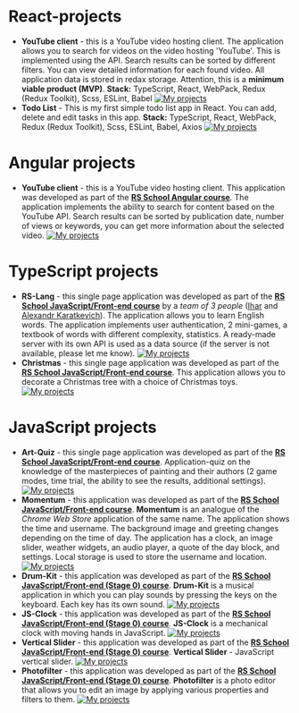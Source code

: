 # React-projects

- **YouTube client** - this is a YouTube video hosting client. The application allows you to search for videos on the video hosting 'YouTube'. This is implemented using the API. Search results can be sorted by different filters. You can view detailed information for each found video. All application data is stored in redax storage. Attention, this is a **minimum viable product (MVP)**. **Stack:** TypeScript, React, WebPack, Redux (Redux Toolkit), Scss, ESLint, Babel [![My projects](https://img.shields.io/badge/DEPLOY-black?style=flat&logo=github&logoColor=black&labelColor=F3F3F3)](https://hauzinski.github.io/My-projects/YouTube-client-react/)
- **Todo List** - This is my first simple todo list app in React. You can add, delete and edit tasks in this app. **Stack:** TypeScript, React, WebPack, Redux (Redux Toolkit), Scss, ESLint, Babel, Axios [![My projects](https://img.shields.io/badge/DEPLOY-black?style=flat&logo=github&logoColor=black&labelColor=F3F3F3)](https://hauzinski.github.io/My-projects/Todo-list/)



# Angular projects

- **YouTube client** - this is a YouTube video hosting client. This application was developed as part of the **[RS School Angular course](https://rs.school/angular/)**. The application implements the ability to search for content based on the YouTube API. Search results can be sorted by publication date, number of views or keywords, you can get more information about the selected video. [![My projects](https://img.shields.io/badge/DEPLOY-black?style=flat&logo=github&logoColor=black&labelColor=F3F3F3)](https://hauzinski.github.io/My-projects/YouTube-client/)



# TypeScript projects

- **RS-Lang** - this single page application was developed as part of the **[RS School JavaScript/Front-end course](https://rs.school/js/)** by a *team of 3 people* ([Ihar](https://github.com/Ihar-dev) and [Alexandr Karatkevich](https://github.com/koraleaxandr)). The application allows you to learn English words. The application implements user authentication, 2 mini-games, a textbook of words with different complexity, statistics. A ready-made server with its own API is used as a data source (if the server is not available, please let me know). [![My projects](https://img.shields.io/badge/DEPLOY-black?style=flat&logo=github&logoColor=black&labelColor=F3F3F3)](https://hauzinski.github.io/My-projects/RS-Lang/)
- **Christmas**  - this single page application was developed as part of the **[RS School JavaScript/Front-end course](https://rs.school/js/)**. This application allows you to decorate a Christmas tree with a choice of Christmas toys. [![My projects](https://img.shields.io/badge/DEPLOY-black?style=flat&logo=github&logoColor=black&labelColor=F3F3F3)](https://hauzinski.github.io/My-projects/Christmas/)



# JavaScript projects

- **Art-Quiz** - this single page application was developed as part of the **[RS School JavaScript/Front-end course](https://rs.school/js/)**. Application-quiz on the knowledge of the masterpieces of painting and their authors (2 game modes, time trial, the ability to see the results, additional settings). [![My projects](https://img.shields.io/badge/DEPLOY-black?style=flat&logo=github&logoColor=black&labelColor=F3F3F3)](https://hauzinski.github.io/My-projects/Art-Quiz/)
- **Momentum** - this application was developed as part of the **[RS School JavaScript/Front-end course](https://rs.school/js/)**. **Momentum** is an analogue of the *Chrome Web Store* application of the same name. The application shows the time and username. The background image and greeting changes depending on the time of day. The application has a clock, an image slider, weather widgets, an audio player, a quote of the day block, and settings. Local storage is used to store the username and location. [![My projects](https://img.shields.io/badge/DEPLOY-black?style=flat&logo=github&logoColor=black&labelColor=F3F3F3)](https://hauzinski.github.io/My-projects/Momentum/)
- **Drum-Kit** - this application was developed as part of the **[RS School JavaScript/Front-end (Stage 0) course](https://rs.school/js-stage0/)**. **Drum-Kit** is a musical application in which you can play sounds by pressing the keys on the keyboard. Each key has its own sound. [![My projects](https://img.shields.io/badge/DEPLOY-black?style=flat&logo=github&logoColor=black&labelColor=F3F3F3)](https://hauzinski.github.io/My-projects/Drum-Kit/)
- **JS-Clock** - this application was developed as part of the **[RS School JavaScript/Front-end (Stage 0) course](https://rs.school/js-stage0/)**. **JS-Clock** is a mechanical clock with moving hands in JavaScript. [![My projects](https://img.shields.io/badge/DEPLOY-black?style=flat&logo=github&logoColor=black&labelColor=F3F3F3)](https://hauzinski.github.io/My-projects/JS-Clock/)
- **Vertical Slider** - this application was developed as part of the **[RS School JavaScript/Front-end (Stage 0) course](https://rs.school/js-stage0/)**. **Vertical Slider** - JavaScript vertical slider. [![My projects](https://img.shields.io/badge/DEPLOY-black?style=flat&logo=github&logoColor=black&labelColor=F3F3F3)](https://hauzinski.github.io/My-projects/Vertical-Slider/)
- **Photofilter** - this application was developed as part of the **[RS School JavaScript/Front-end (Stage 0) course](https://rs.school/js-stage0/)**. **Photofilter** is a photo editor that allows you to edit an image by applying various properties and filters to them. [![My projects](https://img.shields.io/badge/DEPLOY-black?style=flat&logo=github&logoColor=black&labelColor=F3F3F3)](https://hauzinski.github.io/My-projects/Photofilter/)
